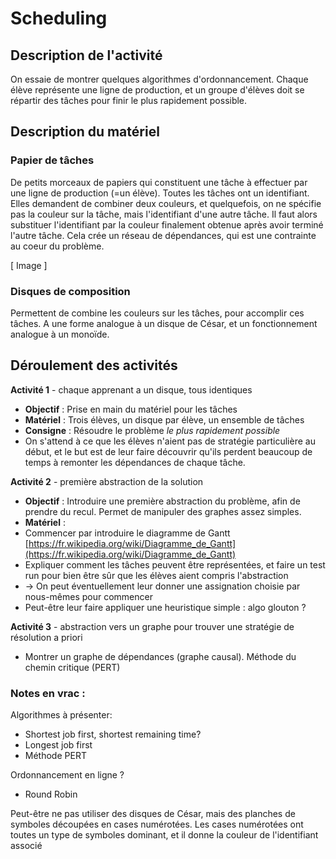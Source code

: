 # Scheduling

## Description de l'activité
On essaie de montrer quelques algorithmes d'ordonnancement. Chaque élève représente une ligne de production, et un groupe d'élèves doit se répartir des tâches pour finir le plus rapidement possible.


## Description du matériel

### Papier de tâches
De petits morceaux de papiers qui constituent une tâche à effectuer par une ligne de production (=un élève). Toutes les tâches ont un identifiant. Elles demandent de combiner deux couleurs, et quelquefois, on ne spécifie pas la couleur sur la tâche, mais l'identifiant d'une autre tâche. Il faut alors substituer l'identifiant par la couleur finalement obtenue après avoir terminé l'autre tâche. Cela crée un réseau de dépendances, qui est une contrainte au coeur du problème.

[ Image ]

### Disques de composition
Permettent de combine les couleurs sur les tâches, pour accomplir ces tâches. A une forme analogue à un disque de César, et un fonctionnement analogue à un monoïde.

## Déroulement des activités

**Activité 1** - chaque apprenant a un disque, tous identiques
-   **Objectif** : Prise en main du matériel pour les tâches
-  **Matériel** : Trois élèves, un disque par élève, un ensemble de tâches
-  **Consigne** : Résoudre le problème *le plus rapidement possible*
- On s'attend à ce que les élèves n'aient pas de stratégie particulière au début, et le but est de leur faire découvrir qu'ils perdent beaucoup de temps à remonter les dépendances de chaque tâche.

**Activité 2** - première abstraction de la solution
- **Objectif** : Introduire une première abstraction du problème, afin de prendre du recul. Permet de manipuler des graphes assez simples.
- **Matériel** : 
-   Commencer par introduire le diagramme de Gantt [https://fr.wikipedia.org/wiki/Diagramme_de_Gantt](https://fr.wikipedia.org/wiki/Diagramme_de_Gantt)
-   Expliquer comment les tâches peuvent être représentées, et faire un test run pour bien être sûr que les élèves aient compris l'abstraction
-   -> On peut éventuellement leur donner une assignation choisie par nous-mêmes pour commencer
-   Peut-être leur faire appliquer une heuristique simple : algo glouton ?

**Activité 3** - abstraction vers un graphe pour trouver une stratégie de résolution a priori
-   Montrer un graphe de dépendances (graphe causal). Méthode du chemin critique (PERT)

### Notes en vrac :

Algorithmes à présenter:
-   Shortest job first, shortest remaining time?
-  Longest job first
-   Méthode PERT

Ordonnancement en ligne ?
-   Round Robin

Peut-être ne pas utiliser des disques de César, mais des planches de symboles découpées en cases numérotées. Les cases numérotées ont toutes un type de symboles dominant, et il donne la couleur de l'identifiant associé

